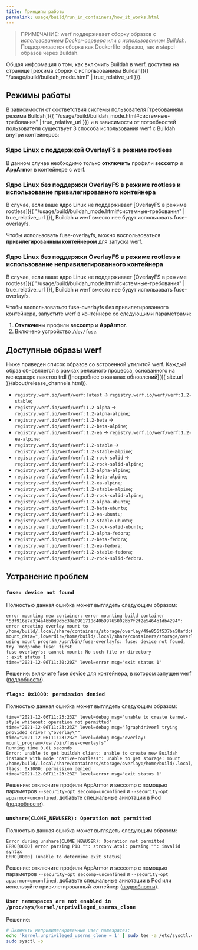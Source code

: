 ```yaml
---
title: Принципы работы
permalink: usage/build/run_in_containers/how_it_works.html
---
```


<!-- TODO: remove legacy page -->

> ПРИМЕЧАНИЕ: werf поддерживает сборку образов с _использованием Docker-сервера_ или _с использованием Buildah_. Поддерживается сборка как Dockerfile-образов, так и stapel-образов через Buildah.

Общая информация о том, как включить Buildah в werf, доступна на странице [режима сборки с использованием Buildah]({{ "/usage/build/buildah_mode.html" | true_relative_url }}).

## Режимы работы

В зависимости от соответствия системы пользователя [требованиям режима Buildah]({{ "/usage/build/buildah_mode.html#системные-требования" | true_relative_url }}) и в зависимости от потребностей пользователя существует 3 способа использования werf с Buildah внутри контейнеров:

### Ядро Linux с поддержкой OverlayFS в режиме rootless

В данном случае необходимо только **отключить** профили **seccomp** и **AppArmor** в контейнере с werf.

### Ядро Linux без поддержки OverlayFS в режиме rootless и использование привилегированного контейнера

В случае, если ваше ядро Linux не поддерживает [OverlayFS в режиме rootless]({{ "/usage/build/buildah_mode.html#системные-требования" | true_relative_url }}), Buildah и werf вместо нее будут использовать fuse-overlayfs.

Чтобы использовать fuse-overlayfs, можно воспользоваться **привилегированным контейнером** для запуска werf.

### Ядро Linux без поддержки OverlayFS в режиме rootless и использование непривилегированного контейнера

В случае, если ваше ядро Linux не поддерживает [OverlayFS в режиме rootless]({{ "/usage/build/buildah_mode.html#системные-требования" | true_relative_url }}), Buildah и werf вместо нее будут использовать fuse-overlayfs.

Чтобы воспользоваться fuse-overlayfs без привилегированного контейнера, запустите werf в контейнере со следующими параметрами:

1. **Отключены** профили **seccomp** и **AppArmor**.
2. Включено устройство `/dev/fuse`.

## Доступные образы werf

Ниже приведен список образов со встроенной утилитой werf. Каждый образ обновляется в рамках релизного процесса, основанного на менеджере пакетов trdl ([подробнее о каналах обновлений]({{ site.url }}/about/release_channels.html)).

* `registry.werf.io/werf/werf:latest` -> `registry.werf.io/werf/werf:1.2-stable`;
* `registry.werf.io/werf/werf:1.2-alpha` -> `registry.werf.io/werf/werf:1.2-alpha-alpine`;
* `registry.werf.io/werf/werf:1.2-beta` -> `registry.werf.io/werf/werf:1.2-beta-alpine`;
* `registry.werf.io/werf/werf:1.2-ea` -> `registry.werf.io/werf/werf:1.2-ea-alpine`;
* `registry.werf.io/werf/werf:1.2-stable` -> `registry.werf.io/werf/werf:1.2-stable-alpine`;
* `registry.werf.io/werf/werf:1.2-rock-solid` -> `registry.werf.io/werf/werf:1.2-rock-solid-alpine`;
* `registry.werf.io/werf/werf:1.2-alpha-alpine`;
* `registry.werf.io/werf/werf:1.2-beta-alpine`;
* `registry.werf.io/werf/werf:1.2-ea-alpine`;
* `registry.werf.io/werf/werf:1.2-stable-alpine`;
* `registry.werf.io/werf/werf:1.2-rock-solid-alpine`;
* `registry.werf.io/werf/werf:1.2-alpha-ubuntu`;
* `registry.werf.io/werf/werf:1.2-beta-ubuntu`;
* `registry.werf.io/werf/werf:1.2-ea-ubuntu`;
* `registry.werf.io/werf/werf:1.2-stable-ubuntu`;
* `registry.werf.io/werf/werf:1.2-rock-solid-ubuntu`;
* `registry.werf.io/werf/werf:1.2-alpha-fedora`;
* `registry.werf.io/werf/werf:1.2-beta-fedora`;
* `registry.werf.io/werf/werf:1.2-ea-fedora`;
* `registry.werf.io/werf/werf:1.2-stable-fedora`;
* `registry.werf.io/werf/werf:1.2-rock-solid-fedora`.

## Устранение проблем

### `fuse: device not found`

Полностью данная ошибка может выглядеть следующим образом:

```
error mounting new container: error mounting build container "53f916e7a334a4bb0d9dbc38a0901718d40b99765002bb7f2f2e5464b1db4294": error creating overlay mount to /home/build/.local/share/containers/storage/overlay/49e856f537ba58afdc09137291133994cd1305e40df72c4fab43077cbd405477/merged, mount_data=",lowerdir=/home/build/.local/share/containers/storage/overlay/l/Z5GEVIFIIQ7H262DYUTX3YOVR6:/home/build/.local/share/containers/storage/overlay/l/PJBBW6UNUNGI37IX6R3LDNPX3J:/home/build/.local/share/containers/storage/overlay/l/MUYSUONLQVE4CJMQVDCH2UBAVQ:/home/build/.local/share/containers/storage/overlay/l/67JHKJDCKBTI4R3Q5S5YG44AD3:/home/build/.local/share/containers/storage/overlay/l/3S72G4SWKDXILGANUOCESP5LDK,upperdir=/home/build/.local/share/containers/storage/overlay/49e856f537ba58afdc09137291133994cd1305e40df72c4fab43077cbd405477/diff,workdir=/home/build/.local/share/containers/storage/overlay/49e856f537ba58afdc09137291133994cd1305e40df72c4fab43077cbd405477/work,volatile": using mount program /usr/bin/fuse-overlayfs: fuse: device not found, try 'modprobe fuse' first
fuse-overlayfs: cannot mount: No such file or directory
: exit status 1
time="2021-12-06T11:30:20Z" level=error msg="exit status 1"
```

Решение: включите fuse device для контейнера, в котором запущен werf ([подробности](#ядро-linux-без-поддержки-overlayfs-в-режиме-rootless-и-использование-непривилегированного-контейнера)).

### `flags: 0x1000: permission denied`

Полностью данная ошибка может выглядеть следующим образом:

```
time="2021-12-06T11:23:23Z" level=debug msg="unable to create kernel-style whiteout: operation not permitted"
time="2021-12-06T11:23:23Z" level=debug msg="[graphdriver] trying provided driver \"overlay\""
time="2021-12-06T11:23:23Z" level=debug msg="overlay: mount_program=/usr/bin/fuse-overlayfs"
Running time 0.01 seconds
Error: unable to get buildah client: unable to create new Buildah instance with mode "native-rootless": unable to get storage: mount /home/build/.local/share/containers/storage/overlay:/home/build/.local/share/containers/storage/overlay, flags: 0x1000: permission denied
time="2021-12-06T11:23:23Z" level=error msg="exit status 1"
```

Решение: отключите профили AppArmor и seccomp с помощью параметров `--security-opt seccomp=unconfined` и `--security-opt apparmor=unconfined`, добавьте специальные аннотации в Pod ([подробности](#ядро-linux-без-поддержки-overlayfs-в-режиме-rootless-и-использование-непривилегированного-контейнера)).

### `unshare(CLONE_NEWUSER): Operation not permitted`

Полностью данная ошибка может выглядеть следующим образом:

```
Error during unshare(CLONE_NEWUSER): Operation not permitted
ERRO[0000] error parsing PID "": strconv.Atoi: parsing "": invalid syntax 
ERRO[0000] (unable to determine exit status)            
```

Решение: отключите профили AppArmor и seccomp с помощью параметров `--security-opt seccomp=unconfined` и `--security-opt apparmor=unconfined`, добавьте специальные аннотации в Pod или используйте привилегированный контейнер ([подробности](#режимы-работы)).

### `User namespaces are not enabled in /proc/sys/kernel/unprivileged_userns_clone`

Решение:
```bash
# Включить непривилегированные user namespaces:
echo 'kernel.unprivileged_userns_clone = 1' | sudo tee -a /etc/sysctl.conf
sudo sysctl -p
```

